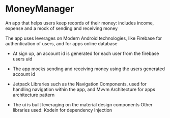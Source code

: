 # MoneyManager
An app that helps users keep records of their money: includes income, expense and a mock of sending and receiving money

The app uses leverages on Modern Android technologies, like Firebase for authentication of users, and for apps online database

* At sign up, an account id is generated for each user from the firebase users uid

* The app mocks sending and receiving money using the users generated account id


* Jetpack Libraries such as the Navigation Components, used for handling navigation within the app, and Mvvm Architecture for apps architecture pattern

* The ui is built leveraging on the material design components
Other libraries used: Kodein for dependency Injection 
